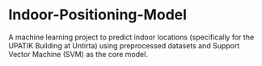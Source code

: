 # Indoor-Positioning-Model

A machine learning project to predict indoor locations (specifically for the UPATIK Building at Untirta) using preprocessed datasets and Support Vector Machine (SVM) as the core model.


